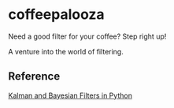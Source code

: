 # coffeepalooza

Need a good filter for your coffee? Step right up!

A venture into the world of filtering. 

## Reference 

[Kalman and Bayesian Filters in Python](https://github.com/rlabbe/Kalman-and-Bayesian-Filters-in-Python)
